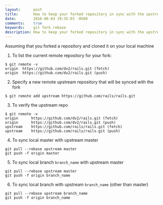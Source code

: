 ```yaml
---
layout:      post
title:       How to keep your forked repository in sync with the upstream repository
date:        2016-06-03 19:35:03 -0500
comments:    true
keywords:    git fork rebase
description: How to keep your forked repository in sync with the upstream repository
---
```


Assuming that you forked a repository and cloned it on your local machine

1. To list the current remote repository for your fork:

```
$ git remote -v
origin	https://github.com/dv2/rails.git (fetch)
origin	https://github.com/dv2/rails.git (push)
```

2. Specify a new remote upstream repository that will be synced with the fork

```
$ git remote add upstream https://github.com/rails/rails.git
```

3. To verify the upstream repo

```
$ git remote -v
origin		https://github.com/dv2/rails.git (fetch)
origin		https://github.com/dv2/rails.git (push)
upstream	https://github.com/rails/rails.git (fetch)
upstream	https://github.com/rails/rails.git (push)
```

4. To sync local master with upstream master

```
git pull --rebase upstream master
git push -f origin master
```

5. To sync local branch `branch_name` with upstream master

```
git pull --rebase upstream master
git push -f origin branch_name
```

6. To sync local branch with upstream `branch_name` (other than master)

```
git pull --rebase upstream branch_name
git push -f origin branch_name
```

